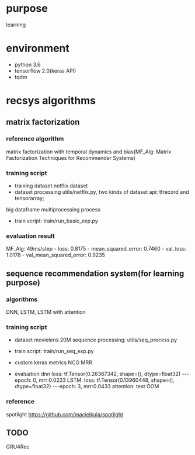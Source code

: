 # purpose
learning

# environment
* python 3.6
* tensorflow 2.0(keras API)
* tqdm

# recsys algorithms

## matrix factorization

### reference algorithm
matrix factorization with temporal dynamics and bias(MF_Alg: Matrix Factorization Techniques for Recommender Systems)

### training script
* training dataset
netflix dataset
* dataset processing
utils/netflix.py, two kinds of dataset api: tfrecord and tensorarray; 

big dataframe multiprocessing process

* train script: train/run_basic_exp.py

### evaluation result
MF_Alg: 49ms/step - loss: 0.8175 - mean_squared_error: 0.7460 - val_loss: 1.0178 - val_mean_squared_error: 0.9235

## sequence recommendation system(for learning purpose)

### algorithms
DNN, LSTM, LSTM with attention

### training script

* dataset
movielens 20M
sequence processing: utils/seq_process.py

* train script: train/run_seq_exp.py

* custom keras metrics
NCG
MRR

* evaluation
dnn loss: tf.Tensor(0.26367342, shape=(), dtype=float32) ---epoch: 0, mrr:0.0223
LSTM: loss: tf.Tensor(0.13960448, shape=(), dtype=float32) ---epoch: 3, mrr:0.0433
attention: test OOM
### reference
spotlight https://github.com/maciejkula/spotlight

## TODO
GRU4Rec
